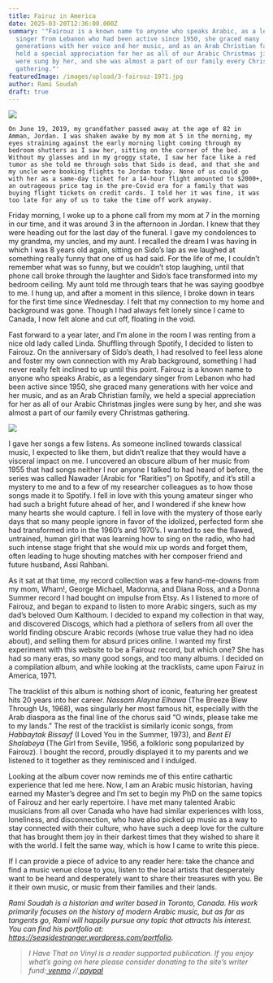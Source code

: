 ```yaml
---
title: Fairuz in America
date: 2025-03-20T12:36:00.000Z
summary: '"Fairouz is a known name to anyone who speaks Arabic, as a legendary
  singer from Lebanon who had been active since 1950, she graced many
  generations with her voice and her music, and as an Arab Christian family, we
  held a special appreciation for her as all of our Arabic Christmas jingles
  were sung by her, and she was almost a part of our family every Christmas
  gathering."'
featuredImage: /images/upload/3-fairouz-1971.jpg
author: Rami Soudah
draft: true
---
```



![](/images/upload/3-fairouz-1971.jpg)

	On June 19, 2019, my grandfather passed away at the age of 82 in Amman, Jordan. I was shaken awake by my mom at 5 in the morning, my eyes straining against the early morning light coming through my bedroom shutters as I saw her, sitting on the corner of the bed. Without my glasses and in my groggy state, I saw her face like a red tumor as she told me through sobs that Sido is dead, and that she and my uncle were booking flights to Jordan today. None of us could go with her as a same-day ticket for a 14-hour flight amounted to $2000+, an outrageous price tag in the pre-Covid era for a family that was buying flight tickets on credit cards. I told her it was fine, it was too late for any of us to take the time off work anyway.

Friday morning, I woke up to a phone call from my mom at 7 in the morning in our time, and it was around 3 in the afternoon in Jordan. I knew that they were heading out for the last day of the funeral. I gave my condolences to my grandma, my uncles, and my aunt. I recalled the dream I was having in which I was 8 years old again, sitting on Sido’s lap as we laughed at something really funny that one of us had said. For the life of me, I couldn’t remember what was so funny, but we couldn’t stop laughing, until that phone call broke through the laughter and Sido’s face transformed into my bedroom ceiling. My aunt told me through tears that he was saying goodbye to me. I hung up, and after a moment in this silence, I broke down in tears for the first time since Wednesday. I felt that my connection to my home and background was gone. Though I had always felt lonely since I came to Canada, I now felt alone and cut off, floating in the void.

Fast forward to a year later, and I’m alone in the room I was renting from a nice old lady called Linda. Shuffling through Spotify, I decided to listen to Fairouz. On the anniversary of Sido’s death, I had resolved to feel less alone and foster my own connection with my Arab background, something I had never really felt inclined to up until this point. Fairouz is a known name to anyone who speaks Arabic, as a legendary singer from Lebanon who had been active since 1950, she graced many generations with her voice and her music, and as an Arab Christian family, we held a special appreciation for her as all of our Arabic Christmas jingles were sung by her, and she was almost a part of our family every Christmas gathering.

![](/images/upload/fairuz.jpg)

I gave her songs a few listens. As someone inclined towards classical music, I expected to like them, but didn’t realize that they would have a visceral impact on me. I uncovered an obscure album of her music from 1955 that had songs neither I nor anyone I talked to had heard of before, the series was called Nawader (Arabic for “Rarities”) on Spotify, and it’s still a mystery to me and to a few of my researcher colleagues as to how those songs made it to Spotify. I fell in love with this young amateur singer who had such a bright future ahead of her, and I wondered if she knew how many hearts she would capture. I fell in love with the mystery of those early days that so many people ignore in favor of the idolized, perfected form she had transformed into in the 1960’s and 1970’s. I wanted to see the flawed, untrained, human girl that was learning how to sing on the radio, who had such intense stage fright that she would mix up words and forget them, often leading to huge shouting matches with her composer friend and future husband, Assi Rahbani.

As it sat at that time, my record collection was a few hand-me-downs from my mom, Wham!, George Michael, Madonna, and Diana Ross, and a Donna Summer record I had bought on impulse from Etsy. As I listened to more of Fairouz, and began to expand to listen to more Arabic singers, such as my dad’s beloved Oum Kalthoum. I decided to expand my collection in that way, and discovered Discogs, which had a plethora of sellers from all over the world finding obscure Arabic records (whose true value they had no idea about), and selling them for absurd prices online. I wanted my first experiment with this website to be a Fairouz record, but which one? She has had so many eras, so many good songs, and too many albums. I decided on a compilation album, and while looking at the tracklists, came upon Fairuz in America, 1971. 

The tracklist of this album is nothing short of iconic, featuring her greatest hits 20 years into her career. *Nassam Alayna Elhawa* (The Breeze Blew Through Us, 1968), was singularly her most famous hit, especially with the Arab diaspora as the final line of the chorus said “O winds, please take me to my lands.” The rest of the tracklist is similarly iconic songs, from *Habbaytak Bissayf* (I Loved You in the Summer, 1973), and *Bent El Shalabeya* (The Girl from Seville, 1956, a folkloric song popularized by Fairouz). I bought the record, proudly displayed it to my parents and we listened to it together as they reminisced and I indulged.

Looking at the album cover now reminds me of this entire cathartic experience that led me here. Now, I am an Arabic music historian, having earned my Master’s degree and I’m set to begin my PhD on the same topics of Fairouz and her early repertoire. I have met many talented Arabic musicians from all over Canada who have had similar experiences with loss, loneliness, and disconnection, who have also picked up music as a way to stay connected with their culture, who have such a deep love for the culture that has brought them joy in their darkest times that they wished to share it with the world. I felt the same way, which is how I came to write this piece. 

If I can provide a piece of advice to any reader here: take the chance and find a music venue close to you, listen to the local artists that desperately want to be heard and desperately want to share their treasures with you. Be it their own music, or music from their families and their lands.



 *Rami Soudah is a historian and writer based in Toronto, Canada. His work primarily focuses on the history of   modern Arabic music, but as far as  tangents go, Rami will happily pursue any topic that attracts his interest. You can find his portfolio at: <https://seasidestranger.wordpress.com/portfolio>.*
>
> *I Have That on Vinyl is a reader supported publication. If you enjoy what’s going on here please consider donating to the site’s writer fund:[ venmo](https://account.venmo.com/u/Michele-Catalano2659) //[ paypal](https://www.paypal.com/paypalme/goingitaloneny?country.x=US&locale.x=en_US)*
>
